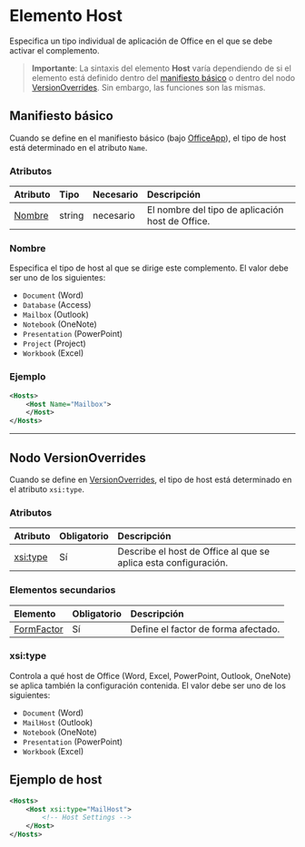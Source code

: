 
# Elemento Host
Especifica un tipo individual de aplicación de Office en el que se debe activar el complemento.

> **Importante**: La sintaxis del elemento **Host** varía dependiendo de si el elemento está definido dentro del [manifiesto básico](#basic-manifest) o dentro del nodo [VersionOverrides](#versionoverrides-node). Sin embargo, las funciones son las mismas.  


## Manifiesto básico

Cuando se define en el manifiesto básico (bajo [OfficeApp](./officeapp.md)), el tipo de host está determinado en el atributo `Name`.   

### Atributos
| Atributo     | Tipo   | Necesario | Descripción                                      |
|:--------------|:-------|:---------|:-------------------------------------------------|
| [Nombre](#name) | string | necesario | El nombre del tipo de aplicación host de Office. |


### Nombre
Especifica el tipo de host al que se dirige este complemento. El valor debe ser uno de los siguientes:

- `Document` (Word)
- `Database` (Access)
- `Mailbox` (Outlook)
- `Notebook` (OneNote)
- `Presentation` (PowerPoint)
- `Project` (Project)
- `Workbook` (Excel)

### Ejemplo
```xml
<Hosts>
    <Host Name="Mailbox">
    </Host>
</Hosts>
```

---

## Nodo VersionOverrides
Cuando se define en [VersionOverrides](./versionoverrides), el tipo de host está determinado en el atributo `xsi:type`. 

### Atributos

|  Atributo  |  Obligatorio  |  Descripción  |
|:-----|:-----|:-----|
|  [xsi:type](#xsitype)  |  Sí  | Describe el host de Office al que se aplica esta configuración.|

### Elementos secundarios

|  Elemento |  Obligatorio  |  Descripción  |
|:-----|:-----|:-----|
|  [FormFactor](./formfactor.md)    |  Sí   |  Define el factor de forma afectado. |


### xsi:type
Controla a qué host de Office (Word, Excel, PowerPoint, Outlook, OneNote) se aplica también la configuración contenida. El valor debe ser uno de los siguientes:

- `Document` (Word)
- `MailHost` (Outlook)    
- `Notebook` (OneNote)
- `Presentation` (PowerPoint)
- `Workbook` (Excel)

## Ejemplo de host 
```xml
<Hosts>
    <Host xsi:type="MailHost">
        <!-- Host Settings -->
    </Host>
</Hosts>
```

